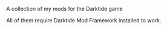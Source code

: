 A collection of my mods for the Darktide game

All of them require Darktide Mod Framework installed to work.
